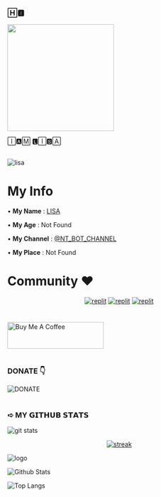 ### 🄷🅸︎  

<img src="https://te.legra.ph/file/23558be9b42169a90c592.gif" width="240px">




🄸🅰︎🄼 🅻︎🄸🆂︎🄰 


##
![lisa](https://github.com/LISA-KOREA/UPLOADER-BOT-V4/assets/106958298/3d13e453-6d05-4eff-a7fe-db1cdae78e82)

# My Info

 • **My Name** : [LISA](https://t.me/LISA_FAN_LK)
 
 • **My Age** : Not Found
 
 • **My Channel** : [@NT_BOT_CHANNEL](https://t.me/NT_BOT_CHANNEL)
 
 • **My Place** : Not Found

 #

# Community ❤️
</p>
<p align="center">
<a href="https://www.instagram.com/nt_bots_tg?igsh=MTQ2bGRuN3liNzV5Zw%3D%3D&utm_source=qr"><img alt="replit" src="https://img.shields.io/badge/-Instagram-pink?style=for-the-badge&logo=instagram&logoColor=white"/></a> <a href="https://t.me/NT_BOT_CHANNEL"><img alt="replit" src="https://img.shields.io/badge/-Telegram-blue?style=for-the-badge&logo=telegram&logoColor=white"/></a>
<a href="https://youtube.com/channel/UCJztE07IR0GDj0TUeHFX14A?igshid=YmMyMTA2M2Y="><img alt="replit" src="https://img.shields.io/badge/-youtube-red?style=for-the-badge&logo=youtube&logoColor=white"/></a>
</p>

#

<a href="https://www.buymeacoffee.com/lisakorean" target="_blank"><img src="https://cdn.buymeacoffee.com/buttons/v2/arial-yellow.png" alt="Buy Me A Coffee" style="height: 60px !important;width: 217px !important;" ></a>

#

### DONATE 👇

![DONATE](https://graph.org/file/6524ca79cd04501c4b444.jpg)
#



### ➪ MY 𝗚𝗜𝗧𝗛𝗨𝗕 𝗦𝗧𝗔𝗧𝗦
![git stats](https://github-readme-stats.vercel.app/api?username=LISA-KOREA\&show_icons=true\&theme=default#gh-light-mode-only)


<p align="center">
  <a href="https://github.com/LISA-KOREA">      
<img title="stats" alt="streak" src="https://github-readme-streak-stats.herokuapp.com/?user=LISA-KOREA&theme=red&hide_border=true&stroke=f53b3b"/>
</a> 
</p>

![logo](https://hit.yhype.me/github/profile?user_id=106958298)

![Github Stats](https://github-stats-alpha.vercel.app/api/?username=LISA-KOREA&tc=323&ic=323)

![Top Langs](https://github-readme-stats.vercel.app/api/top-langs/?username=LISA-KOREA\&layout=donut)


